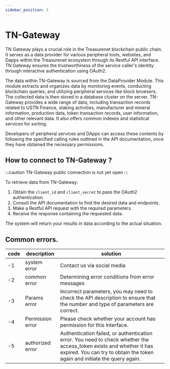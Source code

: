```yaml
---
sidebar_position: 3
---
```


# TN-Gateway

TN Gateway plays a crucial role in the Treasurenet blockchain public chain. It serves as a data provider for various peripheral tools, websites, and Dapps within the Treasurenet ecosystem through its Restful API interface. TN Gateway ensures the trustworthiness of the service caller's identity through interactive authentication using OAuth2.

The data within TN-Gateway is sourced from the DataProvider Module. This module extracts and organizes data by monitoring events, conducting blockchain queries, and utilizing peripheral services like block browsers. The collected data is then stored in a database cluster on the server. TN-Gateway provides a wide range of data, including transaction records related to USTN Finance, staking activities, manufacturer and mineral information, production data, token transaction records, user information, and other relevant data. It also offers common indexes and statistical services for sorting.

Developers of peripheral services and DApps can access these contents by following the specified calling rules outlined in the API documentation, once they have obtained the necessary permissions.

## How to connect to TN-Gateway ?

:::caution
TN-Gateway public connection is not yet open
:::

To retrieve data from TN-Gateway:

1. Obtain the `client_id` and `client_secret` to pass the OAuth2 authentication.
2. Consult the API documentation to find the desired data and endpoints.
3. Make a Restful API request with the required parameters.
4. Receive the response containing the requested data.

The system will return your results in data according to the actual situation.

## Common errors.

| code | description      | solution                                                                                                                                                                                          |
| ---- | ---------------- | ------------------------------------------------------------------------------------------------------------------------------------------------------------------------------------------------- |
| -1   | system error     | Contact us via social media                                                                                                                                                                       |
| -2   | common error     | Determining error conditions from error messages                                                                                                                                                  |
| -3   | Params error     | Incorrect parameters, you may need to check the API description to ensure that the number and type of parameters are correct.                                                                     |
| -4   | Permission error | Please check whether your account has permission for this interface.                                                                                                                              |
| -5   | authorized error | Authentication failed, or authentication error. You need to check whether the access_token exists and whether it has expired. You can try to obtain the token again and initiate the query again. |
